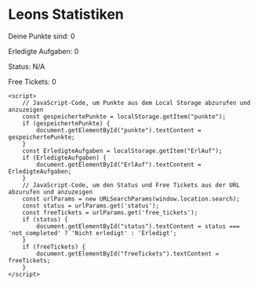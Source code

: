 <html lang="de">
<head>
    <meta charset="UTF-8">
    <meta name="viewport" content="width=device-width, initial-scale=1.0">
    <title>Punkte anzeigen</title>
</head>
<body>
    <h1>Leons Statistiken</h1>
    <p>Deine Punkte sind: <span id="punkte">0</span></p>
    <p>Erledigte Aufgaben: <span id="ErlAuf">0</span></p>
    <p>Status: <span id="status">N/A</span></p> <!-- Hier wird der Status angezeigt -->
    <p>Free Tickets: <span id="freeTickets">0</span></p>

    <script>
        // JavaScript-Code, um Punkte aus dem Local Storage abzurufen und anzuzeigen
        const gespeichertePunkte = localStorage.getItem("punkte");
        if (gespeichertePunkte) {
            document.getElementById("punkte").textContent = gespeichertePunkte;
        }
        const ErledigteAufgaben = localStorage.getItem("ErlAuf");
        if (ErledigteAufgaben) {
            document.getElementById("ErlAuf").textContent = ErledigteAufgaben;
        }
        // JavaScript-Code, um den Status und Free Tickets aus der URL abzurufen und anzuzeigen
        const urlParams = new URLSearchParams(window.location.search);
        const status = urlParams.get('status');
        const freeTickets = urlParams.get('free_tickets');
        if (status) {
            document.getElementById("status").textContent = status === 'not_completed' ? 'Nicht erledigt' : 'Erledigt';
        }
        if (freeTickets) {
            document.getElementById("freeTickets").textContent = freeTickets;
        }
    </script>
</body>
</html>
